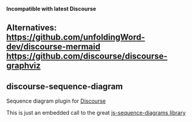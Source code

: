 **Incompatible with latest Discourse**

Alternatives:  
https://github.com/unfoldingWord-dev/discourse-mermaid
https://github.com/discourse/discourse-graphviz
---


discourse-sequence-diagram
--------------------------
Sequence diagram plugin for [Discourse](http://discourse.org)

This is just an embedded call to the great [js-sequence-diagrams library](https://bramp.github.io/js-sequence-diagrams)
